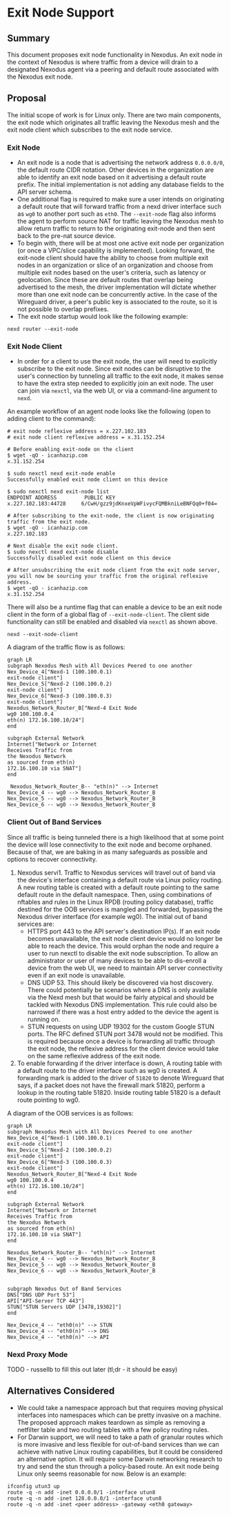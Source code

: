 # Exit Node Support

## Summary

This document proposes exit node functionality in Nexodus. An exit node in the context of Nexodus is where traffic from a device will drain to a designated Nexodus agent via a peering and default route associated with the Nexodus exit node.

## Proposal

The initial scope of work is for Linux only. There are two main components, the exit node which originates all traffic leaving the Nexodus mesh and the exit node client which subscribes to the exit node service.

### Exit Node

- An exit node is a node that is advertising the network address `0.0.0.0/0`, the default route CIDR notation. Other devices in the organization are able to identify an exit node based on it advertising a default route prefix. The initial implementation is not adding any database fields to the API server schema.
- One additional flag is required to make sure a user intends on originating a default route that will forward traffic from a nexd driver interface such as `wg0` to another port such as `eth0`. The `--exit-node` flag also informs the agent to perform source NAT for traffic leaving the Nexodus mesh to allow return traffic to return to the originating exit-node and then sent back to the pre-nat source device.
- To begin with, there will be at most one active exit node per organization (or once a VPC/slice capability is implemented). Looking forward, the exit-node client should have the ability to choose from multiple exit nodes in an organization or slice of an organization and choose from multiple exit nodes based on the user's criteria, such as latency or geolocation. Since these are default routes that overlap being advertised to the mesh, the driver implementation will dictate whether more than one exit node can be concurrently active. In the case of the Wireguard driver, a peer's public key is associated to the route, so it is not possible to overlap prefixes.
- The exit node startup would look like the following example:

```shell
nexd router --exit-node
```

### Exit Node Client

- In order for a client to use the exit node, the user will need to explicitly subscribe to the exit node. Since exit nodes can be disruptive to the user's connection by tunneling all traffic to the exit node, it makes sense to have the extra step needed to explicitly join an exit node. The user can join via `nexctl`, via the web UI, or via a command-line argument to `nexd`.

An example workflow of an agent node looks like the following (open to adding client to the command):

```shell
# exit node reflexive address = x.227.102.183
# exit node client reflexive address = x.31.152.254

# Before enabling exit-node on the client
$ wget -qO - icanhazip.com
x.31.152.254

$ sudo nexctl nexd exit-node enable
Successfully enabled exit node client on this device

$ sudo nexctl nexd exit-node list
ENDPOINT ADDRESS         PUBLIC KEY
x.227.102.183:44728     6/CwH/gzz9jdKnxeVpWFivycFQMBkniLeBNFQq0+f04=

# After subscribing to the exit-node, the client is now originating traffic from the exit node.
$ wget -qO - icanhazip.com
x.227.102.183

# Next disable the exit node client.
$ sudo nexctl nexd exit-node disable
Successfully disabled exit node client on this device

# After unsubscribing the exit node client from the exit node server, you will now be sourcing your traffic from the original reflexive address.
$ wget -qO - icanhazip.com
x.31.152.254
```

There will also be a runtime flag that can enable a device to be an exit node client in the form of a global flag of `--exit-node-client`. The client side functionality can still be enabled and disabled via `nexctl` as shown above.

```text
nexd --exit-node-client
```

A diagram of the traffic flow is as follows:

```mermaid
graph LR
subgraph Nexodus Mesh with All Devices Peered to one another
Nex_Device_4["Nexd-1 (100.100.0.1)
exit-node client"]
Nex_Device_5["Nexd-2 (100.100.0.2)
exit-node client"]
Nex_Device_6["Nexd-3 (100.100.0.3)
exit-node client"]
Nexodus_Network_Router_B["Nexd-4 Exit Node 
wg0 100.100.0.4
eth(n) 172.16.100.10/24"]
end

subgraph External Network 
Internet["Network or Internet
Receives Traffic from
the Nexodus Network
as sourced from eth(n)
172.16.100.10 via SNAT"]
end

 Nexodus_Network_Router_B-- "eth(n)" --> Internet
Nex_Device_4 -- wg0 --> Nexodus_Network_Router_B
Nex_Device_5 -- wg0 --> Nexodus_Network_Router_B
Nex_Device_6 -- wg0 --> Nexodus_Network_Router_B
```

### Client Out of Band Services

Since all traffic is being tunneled there is a high likelihood that at some point the device will lose connectivity to the exit node and become orphaned. Because of that, we are baking in as many safeguards as possible and options to recover connectivity.

1. Nexodus servi1. Traffic to Nexodus services will travel out of band via the device's interface containing a default route via Linux policy routing. A new routing table is created with a default route pointing to the same default route in the default namespace. Then, using combinations of nftables and rules in the Linux RPDB (routing policy database), traffic destined for the OOB services is mangled and forwarded, bypassing the Nexodus driver interface (for example wg0). The initial out of band services are:
   - HTTPS port 443 to the API server's destination IP(s). If an exit node becomes unavailable, the exit node client device would no longer be able to reach the device. This would orphan the node and require a user to run nexctl to disable the exit node subscription. To allow an administrator or user of many devices to be able to dis-enroll a device from the web UI, we need to maintain API server connectivity even if an exit node is unavailable.
   - DNS UDP 53. This should likely be discovered via host discovery. There could potentially be scenarios where a DNS is only available via the Nexd mesh but that would be fairly atypical and should be tackled with Nexodus DNS implementation. This rule could also be narrowed if there was a host entry added to the device the agent is running on.
   - STUN requests on using UDP 19302 for the custom Google STUN ports. The RFC defined STUN port 3478 would not be modified. This is required because once a device is forwarding all traffic through the exit node, the reflexive address for the client device would take on the same reflexive address of the exit node.
2. To enable forwarding if the driver interface is down, A routing table with a default route to the driver interface such as wg0 is created. A forwarding mark is added to the driver of `51820` to denote Wireguard that says, if a packet does not have the firewall mark 51820, perform a lookup in the routing table 51820. Inside routing table 51820 is a default route pointing to wg0.

A diagram of the OOB services is as follows:

```mermaid
graph LR
subgraph Nexodus Mesh with All Devices Peered to one another
Nex_Device_4["Nexd-1 (100.100.0.1)
exit-node client"]
Nex_Device_5["Nexd-2 (100.100.0.2)
exit-node client"]
Nex_Device_6["Nexd-3 (100.100.0.3)
exit-node client"]
Nexodus_Network_Router_B["Nexd-4 Exit Node 
wg0 100.100.0.4
eth(n) 172.16.100.10/24"]
end

subgraph External Network 
Internet["Network or Internet
Receives Traffic from
the Nexodus Network
as sourced from eth(n)
172.16.100.10 via SNAT"]
end

Nexodus_Network_Router_B-- "eth(n)" --> Internet
Nex_Device_4 -- wg0 --> Nexodus_Network_Router_B
Nex_Device_5 -- wg0 --> Nexodus_Network_Router_B
Nex_Device_6 -- wg0 --> Nexodus_Network_Router_B


subgraph Nexodus Out of Band Services
DNS["DNS UDP Port 53"]
API["API-Server TCP 443"]
STUN["STUN Servers UDP [3478,19302]"]
end

Nex_Device_4 -- "eth0(n)" --> STUN
Nex_Device_4 -- "eth0(n)" --> DNS
Nex_Device_4 -- "eth0(n)" --> API
```

### Nexd Proxy Mode

TODO - russellb to fill this out later (tl;dr - it should be easy)

## Alternatives Considered

- We could take a namespace approach but that requires moving physical interfaces into namespaces which can be pretty invasive on a machine. The proposed approach makes teardown as simple as removing a netfilter table and two routing tables with a few policy routing rules.
- For Darwin support, we will need to take a path of granular routes which is more invasive and less flexible for out-of-band services than we can achieve with native Linux routing capabilities, but it could be considered an alternative option. It will require some Darwin networking research to try and send the stun through a policy-based route. An exit node being Linux only seems reasonable for now. Below is an example:

```plaintext
ifconfig utun3 up
route -q -n add -inet 0.0.0.0/1 -interface utun8
route -q -n add -inet 128.0.0.0/1 -interface utun8
route -q -n add -inet <peer address> -gateway <eth0 gateway>
```
